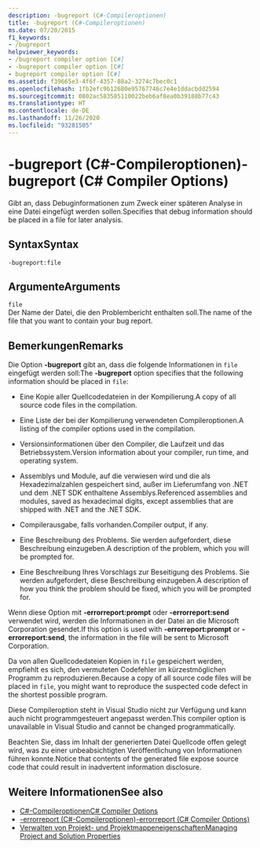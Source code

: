 ```yaml
---
description: -bugreport (C#-Compileroptionen)
title: -bugreport (C#-Compileroptionen)
ms.date: 07/20/2015
f1_keywords:
- /bugreport
helpviewer_keywords:
- /bugreport compiler option [C#]
- -bugreport compiler option [C#]
- bugreport compiler option [C#]
ms.assetid: f39665e3-4f6f-4357-88a2-3274c7bec0c1
ms.openlocfilehash: 1fb2efc9b12680e95767746c7e4e1ddacbdd2594
ms.sourcegitcommit: 0802ac583585110022beb6af8ea0b39188b77c43
ms.translationtype: HT
ms.contentlocale: de-DE
ms.lasthandoff: 11/26/2020
ms.locfileid: "93281505"
---
```

# <a name="-bugreport-c-compiler-options"></a><span data-ttu-id="95f43-103">-bugreport (C#-Compileroptionen)</span><span class="sxs-lookup"><span data-stu-id="95f43-103">-bugreport (C# Compiler Options)</span></span>

<span data-ttu-id="95f43-104">Gibt an, dass Debuginformationen zum Zweck einer späteren Analyse in eine Datei eingefügt werden sollen.</span><span class="sxs-lookup"><span data-stu-id="95f43-104">Specifies that debug information should be placed in a file for later analysis.</span></span>  
  
## <a name="syntax"></a><span data-ttu-id="95f43-105">Syntax</span><span class="sxs-lookup"><span data-stu-id="95f43-105">Syntax</span></span>  
  
```console  
-bugreport:file  
```  
  
## <a name="arguments"></a><span data-ttu-id="95f43-106">Argumente</span><span class="sxs-lookup"><span data-stu-id="95f43-106">Arguments</span></span>  

 `file`  
 <span data-ttu-id="95f43-107">Der Name der Datei, die den Problembericht enthalten soll.</span><span class="sxs-lookup"><span data-stu-id="95f43-107">The name of the file that you want to contain your bug report.</span></span>  
  
## <a name="remarks"></a><span data-ttu-id="95f43-108">Bemerkungen</span><span class="sxs-lookup"><span data-stu-id="95f43-108">Remarks</span></span>  

 <span data-ttu-id="95f43-109">Die Option **-bugreport** gibt an, dass die folgende Informationen in `file` eingefügt werden soll:</span><span class="sxs-lookup"><span data-stu-id="95f43-109">The **-bugreport** option specifies that the following information should be placed in `file`:</span></span>  
  
- <span data-ttu-id="95f43-110">Eine Kopie aller Quellcodedateien in der Kompilierung.</span><span class="sxs-lookup"><span data-stu-id="95f43-110">A copy of all source code files in the compilation.</span></span>  
  
- <span data-ttu-id="95f43-111">Eine Liste der bei der Kompilierung verwendeten Compileroptionen.</span><span class="sxs-lookup"><span data-stu-id="95f43-111">A listing of the compiler options used in the compilation.</span></span>  
  
- <span data-ttu-id="95f43-112">Versionsinformationen über den Compiler, die Laufzeit und das Betriebssystem.</span><span class="sxs-lookup"><span data-stu-id="95f43-112">Version information about your compiler, run time, and operating system.</span></span>  
  
- <span data-ttu-id="95f43-113">Assemblys und Module, auf die verwiesen wird und die als Hexadezimalzahlen gespeichert sind, außer im Lieferumfang von .NET und dem .NET SDK enthaltene Assemblys.</span><span class="sxs-lookup"><span data-stu-id="95f43-113">Referenced assemblies and modules, saved as hexadecimal digits, except assemblies that are shipped with .NET and the .NET SDK.</span></span>  
  
- <span data-ttu-id="95f43-114">Compilerausgabe, falls vorhanden.</span><span class="sxs-lookup"><span data-stu-id="95f43-114">Compiler output, if any.</span></span>  
  
- <span data-ttu-id="95f43-115">Eine Beschreibung des Problems. Sie werden aufgefordert, diese Beschreibung einzugeben.</span><span class="sxs-lookup"><span data-stu-id="95f43-115">A description of the problem, which you will be prompted for.</span></span>  
  
- <span data-ttu-id="95f43-116">Eine Beschreibung Ihres Vorschlags zur Beseitigung des Problems. Sie werden aufgefordert, diese Beschreibung einzugeben.</span><span class="sxs-lookup"><span data-stu-id="95f43-116">A description of how you think the problem should be fixed, which you will be prompted for.</span></span>  
  
 <span data-ttu-id="95f43-117">Wenn diese Option mit **-errorreport:prompt** oder **-errorreport:send** verwendet wird, werden die Informationen in der Datei an die Microsoft Corporation gesendet.</span><span class="sxs-lookup"><span data-stu-id="95f43-117">If this option is used with **-errorreport:prompt** or **-errorreport:send**, the information in the file will be sent to Microsoft Corporation.</span></span>  
  
 <span data-ttu-id="95f43-118">Da von allen Quellcodedateien Kopien in `file` gespeichert werden, empfiehlt es sich, den vermuteten Codefehler im kürzestmöglichen Programm zu reproduzieren.</span><span class="sxs-lookup"><span data-stu-id="95f43-118">Because a copy of all source code files will be placed in `file`, you might want to reproduce the suspected code defect in the shortest possible program.</span></span>  
  
 <span data-ttu-id="95f43-119">Diese Compileroption steht in Visual Studio nicht zur Verfügung und kann auch nicht programmgesteuert angepasst werden.</span><span class="sxs-lookup"><span data-stu-id="95f43-119">This compiler option is unavailable in Visual Studio and cannot be changed programmatically.</span></span>  
  
 <span data-ttu-id="95f43-120">Beachten Sie, dass im Inhalt der generierten Datei Quellcode offen gelegt wird, was zu einer unbeabsichtigten Veröffentlichung von Informationen führen konnte.</span><span class="sxs-lookup"><span data-stu-id="95f43-120">Notice that contents of the generated file expose source code that could result in inadvertent information disclosure.</span></span>  
  
## <a name="see-also"></a><span data-ttu-id="95f43-121">Weitere Informationen</span><span class="sxs-lookup"><span data-stu-id="95f43-121">See also</span></span>

- [<span data-ttu-id="95f43-122">C#-Compileroptionen</span><span class="sxs-lookup"><span data-stu-id="95f43-122">C# Compiler Options</span></span>](./index.md)
- [<span data-ttu-id="95f43-123">-errorreport (C#-Compileroptionen)</span><span class="sxs-lookup"><span data-stu-id="95f43-123">-errorreport (C# Compiler Options)</span></span>](./errorreport-compiler-option.md)
- [<span data-ttu-id="95f43-124">Verwalten von Projekt- und Projektmappeneigenschaften</span><span class="sxs-lookup"><span data-stu-id="95f43-124">Managing Project and Solution Properties</span></span>](/visualstudio/ide/managing-project-and-solution-properties)
